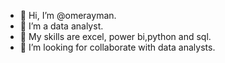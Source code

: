 - 👋 Hi, I’m @omerayman.
- 👀 I’m a data analyst.
- 🌱 My skills are excel, power bi,python and sql.
- 💞️ I’m looking for collaborate with data analysts.

<!---
omerayman/omerayman is a ✨ special ✨ repository because its `README.md` (this file) appears on your GitHub profile.
You can click the Preview link to take a look at your changes.
--->
